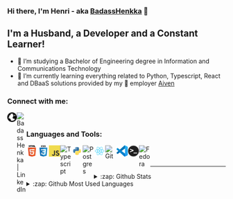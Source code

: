 ### Hi there, I'm Henri - aka [BadassHenkka][website] 👋

## I'm a Husband, a Developer and a Constant Learner!

- 🔭 I’m studying a Bachelor of Engineering degree in Information and Communications Technology
- 🌱 I’m currently learning everything related to Python, Typescript, React and DBaaS solutions provided by my :unicorn: employer [Aiven](https://aiven.io/)

### Connect with me:

[<img align="left" alt="badasshenkka.github.io" width="22px" src="https://raw.githubusercontent.com/iconic/open-iconic/master/svg/globe.svg" />][website]
[<img align="left" alt="BadassHenkka | LinkedIn" width="22px" src="https://cdn.jsdelivr.net/npm/simple-icons@v3/icons/linkedin.svg" />][linkedin]

<br />

### Languages and Tools:

<img align="left" alt="HTML5" width="26px" src="https://raw.githubusercontent.com/github/explore/80688e429a7d4ef2fca1e82350fe8e3517d3494d/topics/html/html.png" />
<img align="left" alt="CSS3" width="26px" src="https://raw.githubusercontent.com/github/explore/80688e429a7d4ef2fca1e82350fe8e3517d3494d/topics/css/css.png" />
<img align="left" alt="JavaScript" width="26px" src="https://raw.githubusercontent.com/github/explore/80688e429a7d4ef2fca1e82350fe8e3517d3494d/topics/javascript/javascript.png" />
<img align="left" alt="Typescript" width="26px" src="https://raw.githubusercontent.com/remojansen/logo.ts/master/ts.png" />
<img align="left" alt="Python" width="26px" src="https://raw.githubusercontent.com/github/explore/80688e429a7d4ef2fca1e82350fe8e3517d3494d/topics/python/python.png" />
<img align="left" alt="Postgres" width="26px" src="https://www.postgresql.org/media/img/about/press/elephant.png" />
<img align="left" alt="React" width="26px" src="https://raw.githubusercontent.com/github/explore/80688e429a7d4ef2fca1e82350fe8e3517d3494d/topics/react/react.png" />
<img align="left" alt="Git" width="26px" src="https://cdn.freebiesupply.com/logos/large/2x/git-icon-logo-svg-vector.svg" />
<img align="left" alt="Visual Studio Code" width="26px" src="https://raw.githubusercontent.com/github/explore/80688e429a7d4ef2fca1e82350fe8e3517d3494d/topics/visual-studio-code/visual-studio-code.png" />
<img align="left" alt="Terminal" width="26px" src="https://raw.githubusercontent.com/github/explore/80688e429a7d4ef2fca1e82350fe8e3517d3494d/topics/terminal/terminal.png" />
<img align="left" alt="Fedora" width="26px" src="https://seeklogo.com/images/F/fedora-logo-27E96FA10A-seeklogo.com.png" />

<br />
<br />

---

<details>
  <summary>:zap: Github Stats</summary>

  <img align="left" alt="BadassHenkka's Github Stats" src="https://github-readme-stats.badasshenkka.vercel.app/api?username=BadassHenkka&show_icons=true&hide_border=true&hide=stars,issues&count_private=true&theme=radical" />

</details>

<details>
  <summary>:zap: Github Most Used Languages</summary>

  <img align="left" alt="BadassHenkka's Most Used Languages" src="https://github-readme-stats.badasshenkka.vercel.app/api/top-langs/?username=BadassHenkka&layout=compact" />

</details>

[website]: https://badasshenkka.github.io/
[linkedin]: https://fi.linkedin.com/in/henri-kestio
